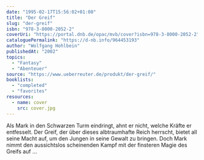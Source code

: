 ```yaml
---
date: "1995-02-17T15:56:02+01:00"
title: "Der Greif"
slug: "der-greif"
isbn: "978-3-8000-2052-2"
coverUri: "https://portal.dnb.de/opac/mvb/cover?isbn=978-3-8000-2052-2"
cataloguePermalink: "https://d-nb.info/964453193"
author: "Wolfgang Hohlbein"
publishedAt: "2002"
topics:
  - "Fantasy"
  - "Abenteuer"
source: "https://www.ueberreuter.de/produkt/der-greif/"
booklists:
  - "completed"
  - "favorites"
resources:
  - name: cover
    src: cover.jpg
---
```

Als Mark in den Schwarzen Turm eindringt, ahnt er nicht, welche Kräfte er 
entfesselt. Der Greif, der über dieses albtraumhafte Reich herrscht, bietet all 
seine Macht auf, um den Jungen in seine Gewalt zu bringen. Doch Mark nimmt den 
aussichtslos scheinenden Kampf mit der finsteren Magie des Greifs auf …